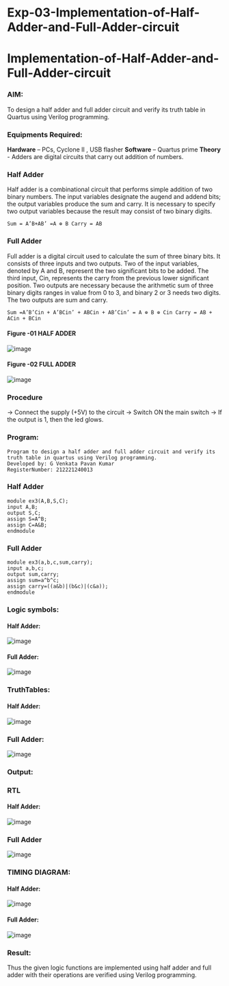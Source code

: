 # Exp-03-Implementation-of-Half-Adder-and-Full-Adder-circuit

# Implementation-of-Half-Adder-and-Full-Adder-circuit
### AIM:
To design a half adder and full adder circuit and verify its truth table in Quartus using Verilog programming.

### Equipments Required:
<b>Hardware</b> – PCs, Cyclone II , USB flasher
<b>Software</b> – Quartus prime
<b>Theory</b> - Adders are digital circuits that carry out addition of numbers.

### Half Adder
Half adder is a combinational circuit that performs simple addition of two binary numbers. The input variables designate the augend and addend bits; the output variables produce the sum and carry. It is necessary to specify two output variables because the result may consist of two binary digits.
```
Sum = A’B+AB’ =A ⊕ B Carry = AB
```
### Full Adder
Full adder is a digital circuit used to calculate the sum of three binary bits. It consists of three inputs and two outputs. Two of the input variables, denoted by A and B, represent the two significant bits to be added. The third input, Cin, represents the carry from the previous lower significant position. Two outputs are necessary because the arithmetic sum of three binary digits ranges in value from 0 to 3, and binary 2 or 3 needs two digits. The two outputs are sum and carry.
```
Sum =A’B’Cin + A’BCin’ + ABCin + AB’Cin’ = A ⊕ B ⊕ Cin Carry = AB + ACin + BCin
```
#### Figure -01 HALF ADDER 

 ![image](https://user-images.githubusercontent.com/36288975/163552156-a13e5a56-c638-4110-97d9-8896907c8d25.png)

#### Figure -02 FULL ADDER 

![image](https://user-images.githubusercontent.com/36288975/163552057-b3547877-6d07-45b4-b7e0-bcfebfad9e1d.png)


### Procedure
-> Connect the supply (+5V) to the circuit
-> Switch ON the main switch
-> If the output is 1, then the led glows.
### Program:
```
Program to design a half adder and full adder circuit and verify its truth table in quartus using Verilog programming.
Developed by: G Venkata Pavan Kumar
RegisterNumber: 212221240013
```
### Half Adder
```
module ex3(A,B,S,C);
input A,B;
output S,C;
assign S=A^B;
assign C=A&B;
endmodule
```
### Full Adder
```
module ex3(a,b,c,sum,carry);
input a,b,c;
output sum,carry;
assign sum=a^b^c;
assign carry=((a&b)|(b&c)|(c&a));
endmodule
```
### Logic symbols:

#### Half Adder:
![image](https://github.com/Pavan-Gv/Exp-03-Implementation-of-Half-Adder-and-Full-Adder-circuit/assets/94827772/e021188a-9999-40d7-a75a-2571ab54b5f9)
#### Full Adder:
![image](https://github.com/Pavan-Gv/Exp-03-Implementation-of-Half-Adder-and-Full-Adder-circuit/assets/94827772/97e5c831-67dc-427a-a5bf-312b3e58f29c)

### TruthTables:
#### Half Adder:
![image](https://github.com/Pavan-Gv/Exp-03-Implementation-of-Half-Adder-and-Full-Adder-circuit/assets/94827772/8fcdb646-1da8-49e9-bf8c-2316f6363f3e)
### Full Adder:
![image](https://github.com/Pavan-Gv/Exp-03-Implementation-of-Half-Adder-and-Full-Adder-circuit/assets/94827772/515989c5-ebba-499b-8a18-e2229ffd10d5)
### Output:
### RTL
#### Half Adder:
![image](https://github.com/Pavan-Gv/Exp-03-Implementation-of-Half-Adder-and-Full-Adder-circuit/assets/94827772/59c468a4-0441-4567-a9a2-00ee1a444893)
### Full Adder
![image](https://github.com/Pavan-Gv/Exp-03-Implementation-of-Half-Adder-and-Full-Adder-circuit/assets/94827772/95377b83-bee9-427c-8b65-2c58b975e6a6)

### TIMING DIAGRAM:
#### Half Adder:
![image](https://github.com/Pavan-Gv/Exp-03-Implementation-of-Half-Adder-and-Full-Adder-circuit/assets/94827772/ee39b01e-e054-42d1-a864-41a242600fa6)
#### Full Adder:
![image](https://github.com/Pavan-Gv/Exp-03-Implementation-of-Half-Adder-and-Full-Adder-circuit/assets/94827772/d95c9c27-78ea-45e7-bec8-f4385617e76a)

### Result:
Thus the given logic functions are implemented using half adder and full adder with their operations are verified using Verilog programming.
